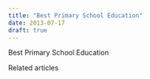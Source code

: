 ```yaml
---
title: "Best Primary School Education"
date: 2013-07-17
draft: true
---
```


Best Primary School Education  
  
  
  
  
  

<!--more-->

Related articles

